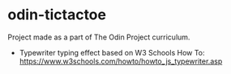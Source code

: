 # odin-tictactoe

Project made as a part of The Odin Project curriculum.

- Typewriter typing effect based on W3 Schools How To: https://www.w3schools.com/howto/howto_js_typewriter.asp
